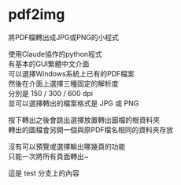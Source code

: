# pdf2img
將PDF檔轉出成JPG或PNG的小程式

使用Claude協作的python程式  
有基本的GUI繁體中文介面  
可以選擇Windows系統上已有的PDF檔案  
然後在介面上選擇三種固定的解析度  
分別是 150 / 300 / 600 dpi  
並可以選擇轉出的檔案格式是 JPG 或 PNG  

按下轉出之後會跳出選擇放置轉出圖檔的根資料夾  
轉出的圖檔會另開一個與原PDF檔名相同的資料夾存放

沒有可以預覽或選擇輸出哪幾頁的功能  
只能一次將所有頁面轉出~

這是 test 分支上的內容
